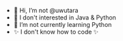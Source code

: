 - 👋 Hi, I’m not @uwutara
- 👀 I don't interested in Java & Python
- 🌱 I’m not currently learning Python
- ✨ I don't know how to code ✨

<!---
uwutara/uwutara is a ✨ special ✨ repository because its `README.md` (this file) appears on your GitHub profile.
You can click the Preview link to take a look at your changes.
--->
